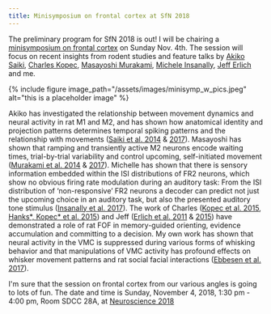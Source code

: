 ```yaml
---
title: Minisymposium on frontal cortex at SfN 2018
---
```


The preliminary program for SfN 2018 is out! I will be chairing a [minisymposium on frontal cortex](http://www.sfn.org/annual-meeting/neuroscience-2018/sessions-and-events/scientific-program/minisymposia#Theme-E-Motor-Systems) on Sunday Nov. 4th. The session will focus on recent insights from rodent studies and feature talks by [Akiko Saiki](http://mirilab.squarespace.com/home/#anchorPeople), [Charles Kopec](http://brodywiki.princeton.edu/wiki/index.php/Chuck_Kopec), [Masayoshi Murakami](http://mainenlab.org/team-members/), [Michele Insanally](http://froemkelab.med.nyu.edu/people), [Jeff Erlich](http://www.cns.nyu.edu/~jerlich/) and me.

{% include figure image_path="/assets/images/minisymp_w_pics.jpeg" alt="this is a placeholder image" %}

Akiko has investigated the relationship between movement dynamics and neural activity in rat M1 and M2, and has shown how anatomical identity and projection patterns determines temporal spiking patterns and the relationship with movements ([Saiki et al. 2014](http://dx.doi.org/10.1371/journal.pone.0098662) & [2017](http://dx.doi.org/10.1093/cercor/bhx012)). Masayoshi has shown that ramping and transiently active M2 neurons encode waiting times, trial-by-trial variability and control upcoming, self-initiated movement ([Murakami et al. 2014](http://dx.doi.org/10.1038/nn.3826) & [2017](http://dx.doi.org/10.1016/j.neuron.2017.04.040)). Michelle has shown that there is sensory information embedded within the ISI distributions of FR2 neurons, which show no obvious firing rate modulation during an auditory task: From the ISI distribution of ‘non-responsive’ FR2 neurons a decoder can predict not just the upcoming choice in an auditory task, but also the presented auditory tone stimulus ([Insanally et al. 2017](http://dx.doi.org/10.1101/347617)).
The work of Charles ([Kopec et al. 2015](http://dx.doi.org/10.1016/j.neuron.2015.08.033), [Hanks\*, Kopec\* et al. 2015](http://dx.doi.org/10.1038/nature14066)) and Jeff ([Erlich et al. 2011](http://dx.doi.org/10.1016/j.neuron.2011.07.010) & [2015](http://dx.doi.org/10.7554/eLife.05457)) have demonstrated a role of rat FOF in memory-guided orienting, evidence accumulation and committing to a decision. My own work has shown that neural activity in the VMC is suppressed during various forms of whisking behavior and that manipulations of VMC activity has profound effects on whisker movement patterns and rat social facial interactions ([Ebbesen et al. 2017](http://dx.doi.org/10.1038/nn.4437)).

I'm sure that the session on frontal cortex from our various angles is going to lots of fun. The date and time is Sunday, November 4, 2018, 1:30 pm - 4:00 pm, Room SDCC 28A, at [Neuroscience 2018](http://www.sfn.org/annual-meeting/neuroscience-2018)



<!---
{% include figure image_path="/assets/images/minisymp_web.png" alt="this is a placeholder image" caption="**Overlapping naming schemes in rat frontal cortex** *(a)* An overview of rat frontal cortex, as delineated by ICMS in a rat motor cortex classic (Brecht et al. 2004) assigns large areas of rat frontal cortex to primary motor cortex: vibrissa M1 (green), nose M1(purple) and eye M1 (light blue) *(b)* Recording coordinates from our recent studies overlaid onto the same coordinate system." %}
--->

<!---
<br>


---

Ebbesen CL, Doron G, Lenschow C, Brecht M (2017) Vibrissa motor cortex activity suppresses contralateral whisking behavior. Nature Neuroscience. 20(1):82–89. doi: 10.1038/nn.4437
{: style="font-size: 70%;"}

Erlich JC, Brunton BW, Duan CA, Hanks TD and Brody CD (2015) Distinct behavioral effects of prefrontal and parietal cortex inactivations on an accumulation of evidence task in the rat. eLife, 4:e05457.
{: style="font-size: 70%;"}

Erlich, JC, Bialek, M, and Brody, CD (2011). A cortical substrate for memory-guided orienting in the rat. Neuron, 72: 330-343.
{: style="font-size: 70%;"}

Hanks\* TD, Kopec\* CD, Brunton BW, Duan CA, Erlich JC, Brody CD. (2015) Distinct relationships of parietal and prefrontal cortices to evidence accumulation. Nature. 520(7546): 220-3.
{: style="font-size: 70%;"}

Insanally MN, Carcea I, Field RE, Rodgers CC, DePasquale B, Rajan K, DeWeese R, Albanna BF, Froemke RC. (2017) Nominally non-responsive frontal and sensory cortical cells encode task-relevant variables via ensemble consensus-building. bioRxiv 347617; doi: https://doi.org/10.1101/347617
{: style="font-size: 70%;"}

Kopec CD, Erlich JC, Brunton BW, Deisseroth K, Brody CD. (2015) Cortical and Subcortical Contributions to Short-Term Memory for Orienting Movements. Neuron. 88(2):367-77. doi: 10.1016/j.neuron.2015.08.033.
{: style="font-size: 70%;"}

Murakami M, Shteingart H, Loewenstein Y, Mainen ZF. (2017) Distinct Sources of Deterministic and Stochastic Components of Action Timing Decisions in Rodent Frontal Cortex. Neuron. 94(4):908-919. doi: 10.1016/j.neuron.2017.04.040
{: style="font-size: 70%;"}

Murakami M, Vicente MI, Costa GM, Mainen ZF. (2014) Neural antecedents of self-initiated actions in secondary motor cortex, Nature Neuroscience. 17(11):1574–1582. doi: 10.1038/nn.3826
{: style="font-size: 70%;"}

Saiki A, Sakai Y, Fukabori R, Soma S, Yoshida J, Kawabata M, Yawo H, Kobayashi K, Kimura M, Isomura Y. (2017) In Vivo Spiking Dynamics of Intra- and Extratelencephalic Projection Neurons in Rat Motor Cortex. Cereb Cortex. doi: 10.1093/cercor/bhx012.
{: style="font-size: 70%;"}

Saiki A, Kimura R, Samura T, Fujiwara-Tsukamoto Y, Sakai Y, Isomura Y. (2014) Different modulation of common motor information in rat primary and secondary motor cortices. PLoS One. 2014 Jun 3;9(6):e98662. doi: 10.1371/journal.pone.0098662.
{: style="font-size: 70%;"}


--->

<!---other

~~~ python
def abe(x=10):
  print("what?")
~~~

<figure class="half">
    <img src="{{ '/assets/images/unsplash3.jpg' | absolute_url }}">
    <img src="{{ '/assets/images/unsplash2.jpg' | absolute_url }}">
    <figcaption>Caption describing these two images.</figcaption>
</figure>

<figure class="third">
    <img src="{{ '/assets/images/unsplash3.jpg' | absolute_url }}">
    <img src="{{ '/assets/images/unsplash2.jpg' | absolute_url }}">
    <img src="{{ '/assets/images/unsplash1.jpg' | absolute_url }}">
    <figcaption>Caption describing these three images.</figcaption>
</figure>
--->
